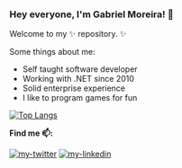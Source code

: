 ###  Hey everyone, I'm Gabriel Moreira! 👋

Welcome to my ✨ repository. ✨ 

Some things about me:
* Self taught software developer
* Working with .NET since 2010
* Solid enterprise experience
* I like to program games for fun

[![Top Langs](https://github-readme-stats.vercel.app/api/top-langs/?username=psilogroup&layout=compact)](https://github.com/anuraghazra/github-readme-stats)

**Find me 📫:**
<p align="left"> 
<a href="https://twitter.com/thelunaticninja"><img src="https://img.shields.io/static/v1?label=&labelColor=505050&message=twitter&?style=flat&color=1DA1F2&logo=twitter" alt="my-twitter"/></a>
<a href="https://www.linkedin.com/in/gabriel-moreira-a43904193/"><img src="https://img.shields.io/static/v1?label=&labelColor=505050&message=linkedin&style=flat&color=0077B5&logo=linkedin" alt="my-linkedin"/></a>
</p>
